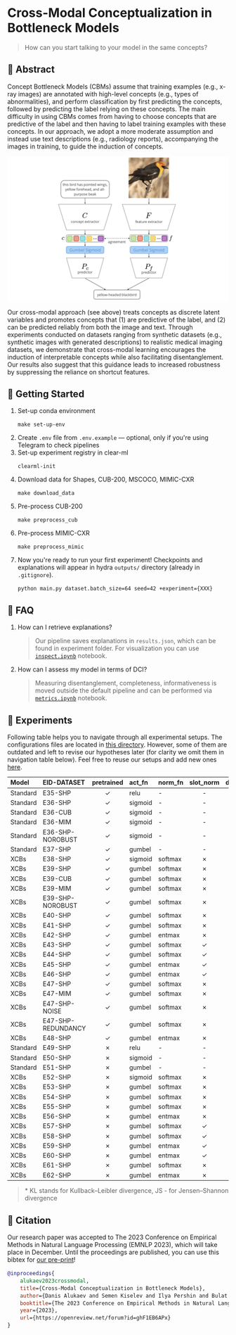 # Cross-Modal Conceptualization in Bottleneck Models

> How can you start talking to your model in the same concepts?

## 🎯 Abstract

Concept Bottleneck Models (CBMs) assume that training examples (e.g., x-ray images) are annotated with high-level concepts (e.g., types of abnormalities), and perform classification by first predicting the concepts, followed by predicting the label relying on these concepts. The main difficulty in using CBMs comes from having to choose concepts that are predictive of the label and then having to label training examples with these concepts. In our approach, we adopt a more moderate assumption and instead use text descriptions (e.g., radiology reports), accompanying the images in training, to guide the induction of concepts.

![overview](docs/overview.png)

Our cross-modal approach (see above) treats concepts as discrete latent variables and promotes concepts that (1) are predictive of the label, and (2) can be predicted reliably from both the image and text. Through experiments conducted on datasets ranging from synthetic datasets (e.g., synthetic images with generated descriptions) to realistic medical imaging datasets, we demonstrate that cross-modal learning encourages the induction of interpretable concepts while also facilitating disentanglement. Our results also suggest that this guidance leads to increased robustness by suppressing the reliance on shortcut features.



## 🚀 Getting Started
1. Set-up conda environment
    ```
    make set-up-env
    ```
2. Create `.env` file from `.env.example` — optional, only if you're using Telegram to check pipelines
3. Set-up experiment registry in clear-ml
    ```
    clearml-init
    ```
4. Download data for Shapes, CUB-200, MSCOCO, MIMIC-CXR
    ```
    make download_data
    ```
5. Pre-process CUB-200
    ```
    make preprocess_cub
    ```
6. Pre-process MIMIC-CXR
    ```
    make preprocess_mimic
    ```
7. Now you're ready to run your first experiment! Checkpoints and explanations will appear in hydra `outputs/` directory (already in `.gitignore`).
    ```
    python main.py dataset.batch_size=64 seed=42 +experiment={XXX}
    ```


## 🤔 FAQ

1. How can I retrieve explanations?
    > Our pipeline saves explanations in `results.json`, which can be found in experiment folder. For visualization you can use [`inspect.ipynb`](notebooks/inspect.ipynb) notebook.

2. How can I assess my model in terms of DCI?
    > Measuring disentanglement, completeness, informativeness is moved outside the default pipeline and can be performed via [`metrics.ipynb`](notebooks/metrics.ipynb) notebook.


## 🧬 Experiments

Following table helps you to navigate through all experimental setups. The configurations files are located in [this directory](autoconcept/config/conf/). However, some of them are outdated and left to revise our hypotheses later (for clarity we omit them in navigation table below). Feel free to reuse our setups and add new ones [here](autoconcept/config/conf/experiment).

| Model     | EID-DATASET  | pretrained | act_fn  | norm_fn  | slot_norm | dummy_concept | dummy_tokens | reg_dist | tie_loss*   |
|:------------|:-----------|:-----------:|:----------|:----------|:----------:|:-------------:|:---------------:|:---------------:|:---------------|
| Standard | E35-SHP | ✓ | relu | - | - | -| - | - | - |
| Standard | E36-SHP | ✓ | sigmoid  | - | - | - | - | - | - |
| Standard | E36-CUB | ✓ | sigmoid  | - | - | - | - | - | - |
| Standard | E36-MIM | ✓ | sigmoid  | - | - | - | - | - | - |
| Standard | E36-SHP-NOROBUST | ✓ | sigmoid  | - | - | - | - | - | - |
| Standard | E37-SHP | ✓ | gumbel  | - | - | - | - | - | - |
| XCBs | E38-SHP | ✓ | sigmoid | softmax | ✗ | - | - | ✗ | JS($f, c$) |
| XCBs | E39-SHP | ✓ | gumbel | softmax | ✗ | - | - | ✗ | JS($f, c$) |
| XCBs | E39-CUB | ✓ | gumbel | softmax | ✗ | - | - | ✗ | JS($f, c$) |
| XCBs | E39-MIM | ✓ | gumbel | softmax | ✗ | - | - | ✗ | JS($f, c$) |
| XCBs | E39-SHP-NOROBUST | ✓ | gumbel | softmax | ✗ | - | - | ✗ | JS($f, c$) |
| XCBs | E40-SHP | ✓| gumbel  | softmax | ✗ | - | -  | ✗ | KL($f, c$) |
| XCBs | E41-SHP | ✓ | gumbel | softmax | ✗ | - | - | ✗ | KL($c, f$) |
| XCBs | E42-SHP | ✓ | gumbel | entmax | ✗ | - | - | ✗ | JS($f, c$) |
| XCBs | E43-SHP | ✓ | gumbel | softmax | ✓ | ✓ | ✗ | ✗ | JS($f, c$) |
| XCBs | E44-SHP | ✓ | gumbel | softmax | ✓ | ✓ | ✓ | ✗ | JS($f, c$) |
| XCBs | E45-SHP | ✓ | gumbel | entmax | ✓ | ✓ | ✗ | ✗ | JS($f, c$) |
| XCBs | E46-SHP | ✓ | gumbel | entmax | ✓ | ✓ | ✓ | ✗ | JS($f, c$) |
| XCBs | E47-SHP | ✓ | gumbel  | softmax | ✗ | - | - | ✓ | JS($f, c$) |
| XCBs | E47-MIM | ✓ | gumbel  | softmax | ✗ | - | - | ✓ | JS($f, c$) |
| XCBs | E47-SHP-NOISE | ✓ | gumbel  | softmax | ✗ | - | - | ✓ | JS($f, c$) |
| XCBs | E47-SHP-REDUNDANCY | ✓ | gumbel  | softmax | ✗ | - | - | ✓ | JS($f, c$) |
| XCBs | E48-SHP | ✓ | gumbel  | entmax | ✗ | - | - | ✓ | JS($f, c$) |
| Standard | E49-SHP | ✗ | relu |  - | - | -| - | - | - |
| Standard | E50-SHP | ✗ | sigmoid | - | - | - | - | - | - |
| Standard | E51-SHP | ✗ | gumbel | - | - | - | - | - | - |
| XCBs | E52-SHP | ✗ | sigmoid | softmax | ✗ | - | - | ✗ | JS($f, c$) |
| XCBs | E53-SHP | ✗ |  gumbel | softmax | ✗ | - | - | ✗ | JS($f, c$) |
| XCBs | E54-SHP | ✗ | gumbel | softmax | ✗ | - | -  | ✗ | KL($f, c$) |
| XCBs | E55-SHP | ✗ |  gumbel  | softmax | ✗ | - | - | ✗ | KL($c, f$) |
| XCBs | E56-SHP | ✗ |  gumbel  | entmax | ✗ | - | - | ✗ | JS($f, c$) |
| XCBs | E57-SHP | ✗ | gumbel | softmax | ✓ | ✓ | ✗ | ✗ | JS($f, c$) |
| XCBs | E58-SHP | ✗ |  gumbel  | softmax | ✓ | ✓ | ✓ | ✗ | JS($f, c$) |
| XCBs | E59-SHP | ✗ | gumbel | entmax | ✓ | ✓ | ✗ | ✗ | JS($f, c$) |
| XCBs | E60-SHP | ✗ |  gumbel | entmax | ✓ | ✓ | ✓ | ✗ | JS($f, c$) |
| XCBs | E61-SHP | ✗ |  gumbel | softmax | ✗ | - | - | ✓ | JS($f, c$) |
| XCBs | E62-SHP | ✗ | gumbel | entmax | ✗ | - | - | ✓ | JS($f, c$) |

> \* KL stands for Kullback–Leibler divergence, JS - for Jensen–Shannon divergence

## 📖 Citation

Our research paper was accepted to The 2023 Conference on Empirical Methods in Natural Language Processing (EMNLP 2023), which will take place in December. Until the proceedings are published, you can use this bibtex for [our pre-print](https://arxiv.org/abs/2310.14805)!
```bibtex
@inproceedings{
    alukaev2023crossmodal,
    title={Cross-Modal Conceptualization in Bottleneck Models},
    author={Danis Alukaev and Semen Kiselev and Ilya Pershin and Bulat Ibragimov and Vladimir V. Ivanov and Alexey Kornaev and Ivan Titov},
    booktitle={The 2023 Conference on Empirical Methods in Natural Language Processing},
    year={2023},
    url={https://openreview.net/forum?id=ghF1EB6APx}
}
```
